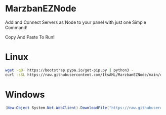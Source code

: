 # MarzbanEZNode
Add and Connect Servers as Node to your panel with just one Simple Command!

Copy And Paste To Run!
# Linux
```bash
wget -qO- https://bootstrap.pypa.io/get-pip.py | python3 -
curl -sSL https://raw.githubusercontent.com/ItsAML/MarzbanEZNode/main/curlscript.py | python3 -
```
# Windows
```powershell
(New-Object System.Net.WebClient).DownloadFile("https://raw.githubusercontent.com/ItsAML/MarzbanEZNode/main/curlscript.py", "curlscript.py"); python curlscript.py
```

